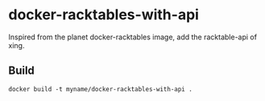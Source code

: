 # docker-racktables-with-api

Inspired from the planet docker-racktables image, add the racktable-api of xing.

## Build

    docker build -t myname/docker-racktables-with-api .
